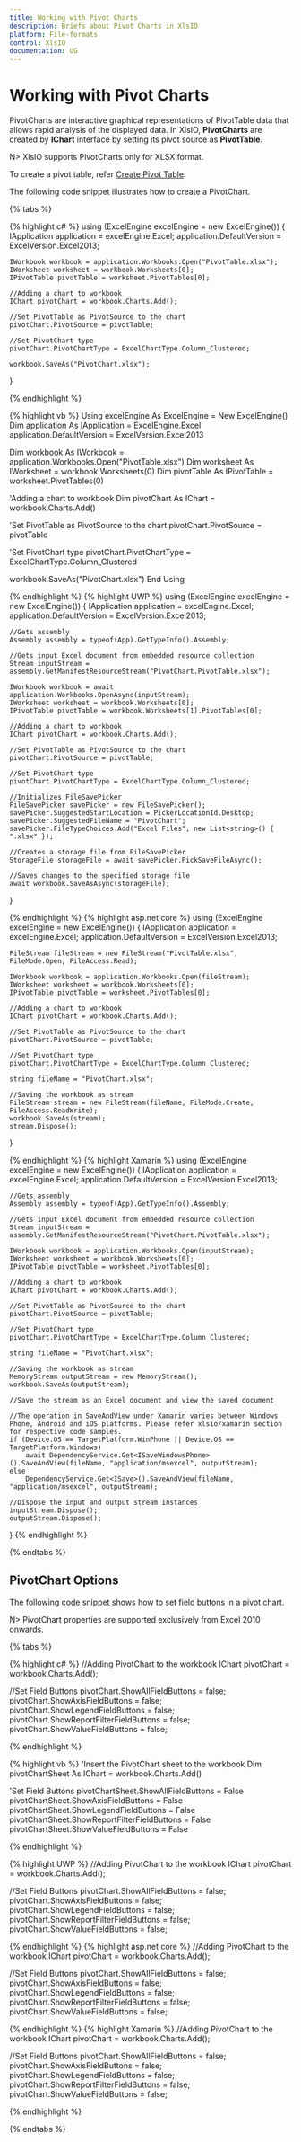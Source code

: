 ```yaml
---
title: Working with Pivot Charts
description: Briefs about Pivot Charts in XlsIO
platform: File-formats
control: XlsIO
documentation: UG 
---
```


# Working with Pivot Charts

PivotCharts are interactive graphical representations of PivotTable data that allows rapid analysis of the displayed data. In XlsIO, **PivotCharts** are created by __IChart__ interface by setting its pivot source as __PivotTable__.

N> XlsIO supports PivotCharts only for XLSX format.

To create a pivot table, refer [Create Pivot Table](/file-formats/xlsio/working-with-pivot-tables#create-a-pivot-table). 

The following code snippet illustrates how to create a PivotChart.

{% tabs %}  

{% highlight c# %}
using (ExcelEngine excelEngine = new ExcelEngine())
{
    IApplication application = excelEngine.Excel;
    application.DefaultVersion = ExcelVersion.Excel2013;

    IWorkbook workbook = application.Workbooks.Open("PivotTable.xlsx");
    IWorksheet worksheet = workbook.Worksheets[0];
    IPivotTable pivotTable = worksheet.PivotTables[0];

    //Adding a chart to workbook
    IChart pivotChart = workbook.Charts.Add();

    //Set PivotTable as PivotSource to the chart
    pivotChart.PivotSource = pivotTable;

    //Set PivotChart type
    pivotChart.PivotChartType = ExcelChartType.Column_Clustered;

    workbook.SaveAs("PivotChart.xlsx");
}

{% endhighlight %}

{% highlight vb %}
Using excelEngine As ExcelEngine = New ExcelEngine()
  Dim application As IApplication = ExcelEngine.Excel
  application.DefaultVersion = ExcelVersion.Excel2013

  Dim workbook As IWorkbook = application.Workbooks.Open("PivotTable.xlsx")
  Dim worksheet As IWorksheet = workbook.Worksheets(0)
  Dim pivotTable As IPivotTable = worksheet.PivotTables(0)

  'Adding a chart to workbook
  Dim pivotChart As IChart = workbook.Charts.Add()

  'Set PivotTable as PivotSource to the chart
  pivotChart.PivotSource = pivotTable

  'Set PivotChart type
  pivotChart.PivotChartType = ExcelChartType.Column_Clustered

  workbook.SaveAs("PivotChart.xlsx")
End Using



{% endhighlight %}
{% highlight UWP %}
using (ExcelEngine excelEngine = new ExcelEngine())
{
    IApplication application = excelEngine.Excel;
    application.DefaultVersion = ExcelVersion.Excel2013;
    
    //Gets assembly
    Assembly assembly = typeof(App).GetTypeInfo().Assembly;

    //Gets input Excel document from embedded resource collection
    Stream inputStream = assembly.GetManifestResourceStream("PivotChart.PivotTable.xlsx");

    IWorkbook workbook = await application.Workbooks.OpenAsync(inputStream);
    IWorksheet worksheet = workbook.Worksheets[0];
    IPivotTable pivotTable = workbook.Worksheets[1].PivotTables[0];

    //Adding a chart to workbook
    IChart pivotChart = workbook.Charts.Add();

    //Set PivotTable as PivotSource to the chart
    pivotChart.PivotSource = pivotTable;

    //Set PivotChart type
    pivotChart.PivotChartType = ExcelChartType.Column_Clustered;

    //Initializes FileSavePicker
    FileSavePicker savePicker = new FileSavePicker();
    savePicker.SuggestedStartLocation = PickerLocationId.Desktop;
    savePicker.SuggestedFileName = "PivotChart";
    savePicker.FileTypeChoices.Add("Excel Files", new List<string>() { ".xlsx" });

    //Creates a storage file from FileSavePicker
    StorageFile storageFile = await savePicker.PickSaveFileAsync();

    //Saves changes to the specified storage file
    await workbook.SaveAsAsync(storageFile);
}

{% endhighlight %}
{% highlight asp.net core %}
using (ExcelEngine excelEngine = new ExcelEngine())
{
    IApplication application = excelEngine.Excel;
    application.DefaultVersion = ExcelVersion.Excel2013;

    FileStream fileStream = new FileStream("PivotTable.xlsx", FileMode.Open, FileAccess.Read);

    IWorkbook workbook = application.Workbooks.Open(fileStream);
    IWorksheet worksheet = workbook.Worksheets[0];
    IPivotTable pivotTable = worksheet.PivotTables[0];

    //Adding a chart to workbook
    IChart pivotChart = workbook.Charts.Add();

    //Set PivotTable as PivotSource to the chart
    pivotChart.PivotSource = pivotTable;

    //Set PivotChart type
    pivotChart.PivotChartType = ExcelChartType.Column_Clustered;

    string fileName = "PivotChart.xlsx";

    //Saving the workbook as stream
    FileStream stream = new FileStream(fileName, FileMode.Create, FileAccess.ReadWrite);
    workbook.SaveAs(stream);
    stream.Dispose();
}

{% endhighlight %}
{% highlight Xamarin %}
using (ExcelEngine excelEngine = new ExcelEngine())
{
    IApplication application = excelEngine.Excel;
    application.DefaultVersion = ExcelVersion.Excel2013;
    
    //Gets assembly
    Assembly assembly = typeof(App).GetTypeInfo().Assembly;

    //Gets input Excel document from embedded resource collection
    Stream inputStream = assembly.GetManifestResourceStream("PivotChart.PivotTable.xlsx");
    
    IWorkbook workbook = application.Workbooks.Open(inputStream);
    IWorksheet worksheet = workbook.Worksheets[0];
    IPivotTable pivotTable = worksheet.PivotTables[0];

    //Adding a chart to workbook
    IChart pivotChart = workbook.Charts.Add();

    //Set PivotTable as PivotSource to the chart
    pivotChart.PivotSource = pivotTable;

    //Set PivotChart type
    pivotChart.PivotChartType = ExcelChartType.Column_Clustered;

    string fileName = "PivotChart.xlsx";

    //Saving the workbook as stream
    MemoryStream outputStream = new MemoryStream();
    workbook.SaveAs(outputStream);

    //Save the stream as an Excel document and view the saved document
    
    //The operation in SaveAndView under Xamarin varies between Windows Phone, Android and iOS platforms. Please refer xlsio/xamarin section for respective code samples.
    if (Device.OS == TargetPlatform.WinPhone || Device.OS == TargetPlatform.Windows)
        await DependencyService.Get<ISaveWindowsPhone>().SaveAndView(fileName, "application/msexcel", outputStream);
    else
        DependencyService.Get<ISave>().SaveAndView(fileName, "application/msexcel", outputStream);

    //Dispose the input and output stream instances
    inputStream.Dispose();
    outputStream.Dispose();
}
{% endhighlight %}

  {% endtabs %}  


## PivotChart Options

The following code snippet shows how to set field buttons in a pivot chart.

N> PivotChart properties are supported exclusively from Excel 2010 onwards.

{% tabs %}  

{% highlight c# %}
//Adding PivotChart to the workbook
IChart pivotChart = workbook.Charts.Add();

//Set Field Buttons
pivotChart.ShowAllFieldButtons = false;
pivotChart.ShowAxisFieldButtons = false;
pivotChart.ShowLegendFieldButtons = false;
pivotChart.ShowReportFilterFieldButtons = false;
pivotChart.ShowValueFieldButtons = false;   

{% endhighlight %}

{% highlight vb %}
'Insert the PivotChart sheet to the workbook
Dim pivotChartSheet As IChart = workbook.Charts.Add()

'Set Field Buttons
pivotChartSheet.ShowAllFieldButtons = False
pivotChartSheet.ShowAxisFieldButtons = False
pivotChartSheet.ShowLegendFieldButtons = False
pivotChartSheet.ShowReportFilterFieldButtons = False
pivotChartSheet.ShowValueFieldButtons = False

{% endhighlight %}

{% highlight UWP %}
//Adding PivotChart to the workbook
IChart pivotChart = workbook.Charts.Add();

//Set Field Buttons
pivotChart.ShowAllFieldButtons = false;
pivotChart.ShowAxisFieldButtons = false;
pivotChart.ShowLegendFieldButtons = false;
pivotChart.ShowReportFilterFieldButtons = false;
pivotChart.ShowValueFieldButtons = false;  

{% endhighlight %}
{% highlight asp.net core %}
//Adding PivotChart to the workbook
IChart pivotChart = workbook.Charts.Add();

//Set Field Buttons
pivotChart.ShowAllFieldButtons = false;
pivotChart.ShowAxisFieldButtons = false;
pivotChart.ShowLegendFieldButtons = false;
pivotChart.ShowReportFilterFieldButtons = false;
pivotChart.ShowValueFieldButtons = false;  

{% endhighlight %}
{% highlight Xamarin %}
//Adding PivotChart to the workbook
IChart pivotChart = workbook.Charts.Add();

//Set Field Buttons
pivotChart.ShowAllFieldButtons = false;
pivotChart.ShowAxisFieldButtons = false;
pivotChart.ShowLegendFieldButtons = false;
pivotChart.ShowReportFilterFieldButtons = false;
pivotChart.ShowValueFieldButtons = false;   

{% endhighlight %}

  {% endtabs %}  


